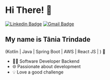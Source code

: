 <h1>Hi There! 👋</h1>

[![Linkedin Badge](https://img.shields.io/badge/-LinkedIn-6633cc?style=flat-square&logo=Linkedin&logoColor=white&link=https://www.linkedin.com/in/fernanda-kipper-5958a61a9/)](https://www.linkedin.com/in/t%C3%A2nia-trindade-70a035122/)
[![Gmail Badge](https://img.shields.io/badge/-flaviatna@gmail.com-6633cc?style=flat-square&logo=Gmail&logoColor=white&link=mailto:flaviatna@gmail.com)](mailto:flaviatna@gmail.com)

## My name is Tânia Trindade
(Kotlin | Java | Spring Boot | AWS | React JS | ) 🚀
- 👩‍💻 Software Developer Backend
- 🌐 Passionate about development
- 💡 Love a good challenge

